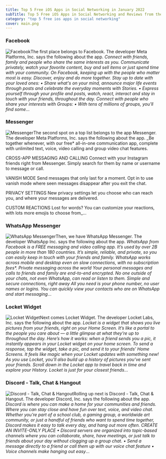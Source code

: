 ```yaml
---
title: Top 5 Free iOS Apps in Social Networking in January 2022
subTitle: Top 5 Free iOS Apps in Social Networking and Reviews from the AppStore in January 2022.
category: "top 5 free ios apps in social networking"
cover: main.png
---
```


### Facebook

![Facebook](https://is4-ssl.mzstatic.com/image/thumb/Purple116/v4/8c/74/94/8c7494d5-94a8-871b-545a-237c6ae5e344/Icon-Production-0-0-1x_U007emarketing-0-0-0-7-0-0-sRGB-0-0-0-GLES2_U002c0-512MB-85-220-0-0.png/100x100bb.png)The first place belongs to Facebook. The developer Meta Platforms, Inc. says the following about the app. _Connect with friends, family and people who share the same interests as you. Communicate privately, watch your favorite content, buy and sell items or just spend time with your community. On Facebook, keeping up with the people who matter most is easy. Discover, enjoy and do more together.    Stay up to date with your loved ones:   • Share what's on your mind, announce major life events through posts and celebrate the everyday moments with Stories.   • Express yourself through your profile and posts, watch, react, interact and stay in touch with your friends, throughout   the day.  Connect with people who share your interests with Groups:   • With tens of millions of groups, you'll find some_...

### Messenger

![Messenger](https://is2-ssl.mzstatic.com/image/thumb/Purple126/v4/52/e6/0f/52e60f02-487a-eeb6-8c8c-181445ec5b5d/AppIcon-0-0-1x_U007emarketing-0-0-0-7-0-0-sRGB-0-0-0-GLES2_U002c0-512MB-85-220-0-0.png/100x100bb.png)The second spot on a top list belongs to the app Messenger. The developer Meta Platforms, Inc. says the following about the app. _Be together whenever, with our free* all-in-one communication app, complete with unlimited text, voice, video calling and group video chat features.  CROSS-APP MESSAGING AND CALLING Connect with your Instagram friends right from Messenger. Simply search for them by name or username to message or call.   VANISH MODE Send messages that only last for a moment. Opt in to use vanish mode where seen messages disappear after you exit the chat.  PRIVACY SETTINGS  New privacy settings let you choose who can reach you, and where your messages are delivered.  CUSTOM REACTIONS Lost for words? You can customize your reactions, with lots more emojis to choose from_...

### WhatsApp Messenger

![WhatsApp Messenger](https://is5-ssl.mzstatic.com/image/thumb/Purple116/v4/1b/bd/55/1bbd5552-1678-4623-1a5c-6fb4cdbe22a4/AppIcon-0-0-1x_U007emarketing-0-0-0-6-0-0-sRGB-0-0-0-GLES2_U002c0-512MB-85-220-0-0.png/100x100bb.png)Then, we have WhatsApp Messenger. The developer WhatsApp Inc. says the following about the app. _WhatsApp from Facebook is a FREE messaging and video calling app. It’s used by over 2B people in more than 180 countries. It’s simple, reliable, and private, so you can easily keep in touch with your friends and family. WhatsApp works across mobile and desktop even on slow connections, with no subscription fees*.  Private messaging across the world  Your personal messages and calls to friends and family are end-to-end encrypted. No one outside of your chats, not even WhatsApp, can read or listen to them.  Simple and secure connections, right away  All you need is your phone number, no user names or logins. You can quickly view your contacts who are on WhatsApp and start messaging_...

### Locket Widget

![Locket Widget](https://is5-ssl.mzstatic.com/image/thumb/Purple116/v4/e0/4e/dc/e04edc56-d0f2-0950-186e-4102539eaf7d/AppIcon-1x_U007emarketing-0-10-0-85-220.png/100x100bb.png)Next comes Locket Widget. The developer Locket Labs, Inc. says the following about the app. _Locket is a widget that shows you live pictures from your friends, right on your Home Screen. It’s like a portal to the people you care about — a little glimpse at what they’re up to throughout the day.  Here’s how it works: when a friend sends you a pic, it instantly appears in your Locket widget on your home screen. To send a response, tap the widget, take a pic, and send it to your friends’ Home Screens. It feels like magic when your Locket updates with something new!  As you use Locket, you’ll also build up a history of pictures you’ve sent your friends. Scroll down in the Locket app to travel back in time and explore your History.  Locket is just for your closest friends_...

### Discord - Talk, Chat & Hangout

![Discord - Talk, Chat & Hangout](https://is5-ssl.mzstatic.com/image/thumb/Purple116/v4/93/76/24/9376242c-f11b-57e0-67a7-cf10b34d93d6/AppIcon-0-0-1x_U007emarketing-0-0-0-7-0-0-sRGB-0-0-0-GLES2_U002c0-512MB-85-220-0-0.png/100x100bb.png)Rolling up next is Discord - Talk, Chat & Hangout. The developer Discord, Inc. says the following about the app. _Discord is where you can make a home for your communities and friends. Where you can stay close and have fun over text, voice, and video chat. Whether you’re part of a school club, a gaming group, a worldwide art community, or just a handful of friends who want to spend time together, Discord makes it easy to talk every day, and hang out more often.  CREATE AN INVITE-ONLY PLACE •  Discord servers are organized into topic-based channels where you can collaborate, share, have meetings, or just talk to friends about your day without clogging up a group chat. •  Send a message directly to a friend or call them up with our voice chat feature •  Voice channels make hanging out easy_...

